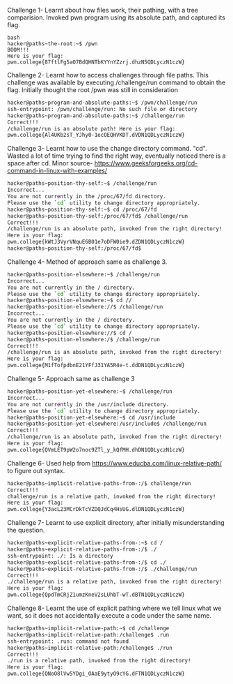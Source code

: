 Challenge 1-
Learnt about how files work, their pathing, with a tree comparision. 
Invoked pwn program using its absolute path, and captured its flag.
```
bash
hacker@paths~the-root:~$ /pwn
BOOM!!!
Here is your flag:
pwn.college{87ftlFg5aO7BdQHNTbKYYnYZzrj.dhzN5QDLyczN1czW}
```
Challenge 2-
Learnt how to access challenges through file paths. This challenge was available by executing /challenge/run command to obtain the flag.
Initially thought the root /pwn was still in consideration
```bash
hacker@paths~program-and-absolute-paths:~$ /pwn/challenge/run
ssh-entrypoint: /pwn/challenge/run: No such file or directory
hacker@paths~program-and-absolute-paths:~$ /challenge/run
Correct!!!
/challenge/run is an absolute path! Here is your flag:
pwn.college{Al4UKb2sT_YJhy0-1ecOEQHVKDT.dVDN1QDLyczN1czW}
```
Challenge 3-
Learnt how to use the change directory command. "cd".
Wasted a lot of time trying to find the right way, eventually noticed there is a space after cd.
Minor source- https://www.geeksforgeeks.org/cd-command-in-linux-with-examples/
```bash
hacker@paths~position-thy-self:~$ /challenge/run
Incorrect...
You are not currently in the /proc/67/fd directory.
Please use the `cd` utility to change directory appropriately.
hacker@paths~position-thy-self:~$ cd /proc/67/fd
hacker@paths~position-thy-self:/proc/67/fd$ /challenge/run
Correct!!!
/challenge/run is an absolute path, invoked from the right directory!
Here is your flag:
pwn.college{kWtJ3VyrVNquE6B01e7oDFW0ie9.dZDN1QDLyczN1czW}
hacker@paths~position-thy-self:/proc/67/fd$
```
Challenge 4-
Method of approach same as challenge 3.
```bash
hacker@paths~position-elsewhere:~$ /challenge/run
Incorrect...
You are not currently in the / directory.
Please use the `cd` utility to change directory appropriately.
hacker@paths~position-elsewhere:~$ cd //
hacker@paths~position-elsewhere://$ /challenge/run
Incorrect...
You are not currently in the / directory.
Please use the `cd` utility to change directory appropriately.
hacker@paths~position-elsewhere://$ cd /
hacker@paths~position-elsewhere:/$ /challenge/run
Correct!!!
/challenge/run is an absolute path, invoked from the right directory!
Here is your flag:
pwn.college{M1fTofpdbnE21YFfJ31YA5R4e-t.ddDN1QDLyczN1czW}
```
Challenge 5-
Approach same as challenge 3
```bash
hacker@paths~position-yet-elsewhere:~$ /challenge/run
Incorrect...
You are not currently in the /usr/include directory.
Please use the `cd` utility to change directory appropriately.
hacker@paths~position-yet-elsewhere:~$ cd /usr/include
hacker@paths~position-yet-elsewhere:/usr/include$ /challenge/run
Correct!!!
/challenge/run is an absolute path, invoked from the right directory!
Here is your flag:
pwn.college{QVmLET9pW2o7noc9ZTl_y_kQfMH.dhDN1QDLyczN1czW}
```
Challenge 6-
Used help from https://www.educba.com/linux-relative-path/ to figure out syntax.
```bash
hacker@paths~implicit-relative-paths-from-:/$ challenge/run
Correct!!!
challenge/run is a relative path, invoked from the right directory!
Here is your flag:
pwn.college{Y3acL23MCrDkTcVZDQJdCq4HsUG.dlDN1QDLyczN1czW}
```
Challenge 7-
Learnt to use explicit directory, after initially misunderstanding the question.
```bash
hacker@paths~explicit-relative-paths-from-:~$ cd /
hacker@paths~explicit-relative-paths-from-:/$ ./
ssh-entrypoint: ./: Is a directory
hacker@paths~explicit-relative-paths-from-:/$ cd ./
hacker@paths~explicit-relative-paths-from-:/$ ./challenge/run
Correct!!!
./challenge/run is a relative path, invoked from the right directory!
Here is your flag:
pwn.college{QpdTmCRjZ1umzKneV2sLUhbT-wT.dBTN1QDLyczN1czW}
```
Challenge 8-
Learnt the use of explicit pathing where we tell linux what we want, so it does not accidentally execute a code under the same name.
```bash
hacker@paths~implicit-relative-path:~$ cd /challenge
hacker@paths~implicit-relative-path:/challenge$ .run
ssh-entrypoint: .run: command not found
hacker@paths~implicit-relative-path:/challenge$ ./run
Correct!!!
./run is a relative path, invoked from the right directory!
Here is your flag:
pwn.college{QNoO8lVw5YDgi_OAaE9ytyO9cYG.dFTN1QDLyczN1czW}
```


